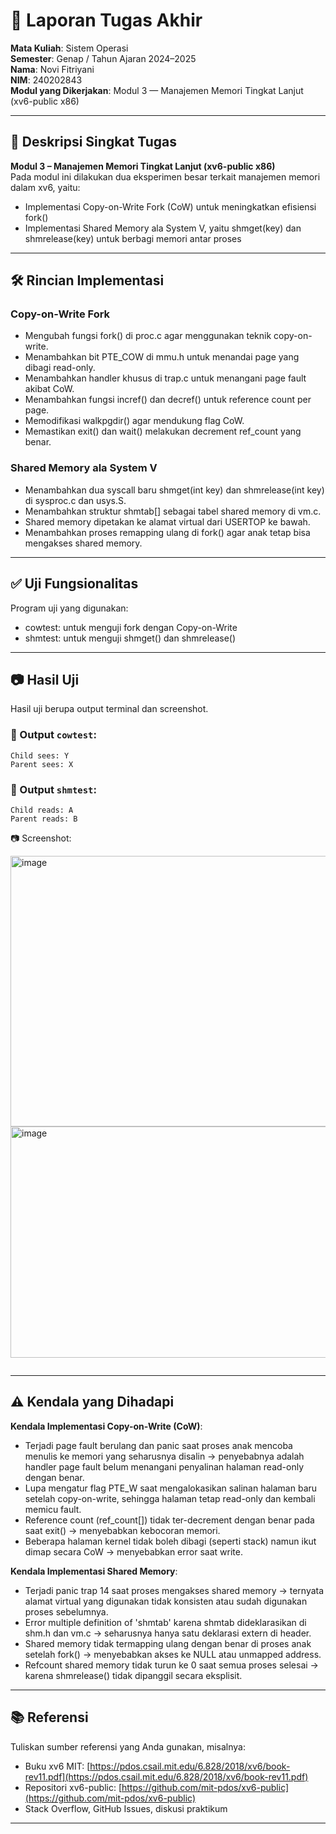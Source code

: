 # 📝 Laporan Tugas Akhir

**Mata Kuliah**: Sistem Operasi  
**Semester**: Genap / Tahun Ajaran 2024–2025  
**Nama**: Novi Fitriyani  
**NIM**: 240202843  
**Modul yang Dikerjakan**: Modul 3 — Manajemen Memori Tingkat Lanjut (xv6-public x86)  


---

## 📌 Deskripsi Singkat Tugas

**Modul 3 – Manajemen Memori Tingkat Lanjut (xv6-public x86)**  
Pada modul ini dilakukan dua eksperimen besar terkait manajemen memori dalam xv6, yaitu:
- Implementasi Copy-on-Write Fork (CoW) untuk meningkatkan efisiensi fork()
- Implementasi Shared Memory ala System V, yaitu shmget(key) dan shmrelease(key) untuk berbagi memori antar proses
---

## 🛠️ Rincian Implementasi


###  Copy-on-Write Fork

- Mengubah fungsi fork() di proc.c agar menggunakan teknik copy-on-write.
- Menambahkan bit PTE_COW di mmu.h untuk menandai page yang dibagi read-only.
- Menambahkan handler khusus di trap.c untuk menangani page fault akibat CoW.
- Menambahkan fungsi incref() dan decref() untuk reference count per page.
- Memodifikasi walkpgdir() agar mendukung flag CoW.
- Memastikan exit() dan wait() melakukan decrement ref_count yang benar.

### Shared Memory ala System V
- Menambahkan dua syscall baru shmget(int key) dan shmrelease(int key) di sysproc.c dan usys.S.
- Menambahkan struktur shmtab[] sebagai tabel shared memory di vm.c.
- Shared memory dipetakan ke alamat virtual dari USERTOP ke bawah.
- Menambahkan proses remapping ulang di fork() agar anak tetap bisa mengakses shared memory.
  
---

## ✅ Uji Fungsionalitas
Program uji yang digunakan:
* cowtest: untuk menguji fork dengan Copy-on-Write
* shmtest: untuk menguji shmget() dan shmrelease()

---

## 📷 Hasil Uji

Hasil uji berupa output terminal dan screenshot.

### 📍 Output `cowtest`:

```
Child sees: Y
Parent sees: X
```

### 📍 Output `shmtest`:

```
Child reads: A
Parent reads: B
```

📷 Screenshot:

<img width="1028" height="433" alt="image" src="https://github.com/user-attachments/assets/4c5f7a43-6f2d-40cc-9bf1-86d5998c5630" />

<img width="857" height="370" alt="image" src="https://github.com/user-attachments/assets/4416e366-09a6-46ae-8e40-66a6721416fe" />


```
```

---

## ⚠️ Kendala yang Dihadapi

**Kendala Implementasi Copy-on-Write (CoW)**:
- Terjadi page fault berulang dan panic saat proses anak mencoba menulis ke memori yang seharusnya disalin → penyebabnya adalah handler page fault belum menangani penyalinan halaman read-only dengan benar.
- Lupa mengatur flag PTE_W saat mengalokasikan salinan halaman baru setelah copy-on-write, sehingga halaman tetap read-only dan kembali memicu fault.
- Reference count (ref_count[]) tidak ter-decrement dengan benar pada saat exit() → menyebabkan kebocoran memori.
- Beberapa halaman kernel tidak boleh dibagi (seperti stack) namun ikut dimap secara CoW → menyebabkan error saat write.

**Kendala Implementasi Shared Memory**:
- Terjadi panic trap 14 saat proses mengakses shared memory → ternyata alamat virtual yang digunakan tidak konsisten atau sudah digunakan proses sebelumnya.
- Error multiple definition of 'shmtab' karena shmtab dideklarasikan di shm.h dan vm.c → seharusnya hanya satu deklarasi extern di header.
- Shared memory tidak termapping ulang dengan benar di proses anak setelah fork() → menyebabkan akses ke NULL atau unmapped address.
- Refcount shared memory tidak turun ke 0 saat semua proses selesai → karena shmrelease() tidak dipanggil secara eksplisit.

---

## 📚 Referensi

Tuliskan sumber referensi yang Anda gunakan, misalnya:

* Buku xv6 MIT: [https://pdos.csail.mit.edu/6.828/2018/xv6/book-rev11.pdf](https://pdos.csail.mit.edu/6.828/2018/xv6/book-rev11.pdf)
* Repositori xv6-public: [https://github.com/mit-pdos/xv6-public](https://github.com/mit-pdos/xv6-public)
* Stack Overflow, GitHub Issues, diskusi praktikum

---

